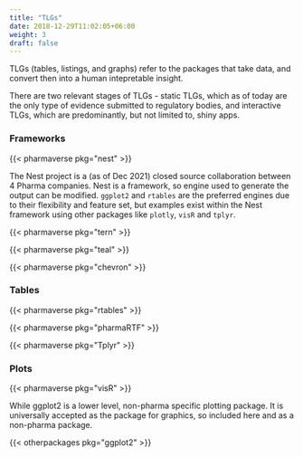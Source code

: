```yaml
---
title: "TLGs"
date: 2018-12-29T11:02:05+06:00
weight: 3
draft: false
---
```


TLGs (tables, listings, and graphs) refer to the packages that take data, and convert then into a human 
intepretable insight. 

There are two relevant stages of TLGs - static TLGs, which as of today are the 
only type of evidence submitted to regulatory bodies, and interactive TLGs, which are predominantly,
but not limited to, shiny apps.

### Frameworks

{{< pharmaverse pkg="nest" >}}

The Nest project is a (as of Dec 2021) closed source collaboration between 4 Pharma companies. Nest is a framework,
so engine used to generate the output can be modified. `ggplot2` and `rtables` are the preferred engines due 
to their flexibility and feature set, but examples 
exist within the Nest framework using other packages like `plotly`, `visR` and `tplyr`.

{{< pharmaverse pkg="tern" >}}

{{< pharmaverse pkg="teal" >}}

{{< pharmaverse pkg="chevron" >}}

### Tables

{{< pharmaverse pkg="rtables" >}}

{{< pharmaverse pkg="pharmaRTF" >}}

{{< pharmaverse pkg="Tplyr" >}}

### Plots

{{< pharmaverse pkg="visR" >}}

While ggplot2 is a lower level, non-pharma specific plotting package. It is universally 
accepted as the package for graphics, so included here and as a non-pharma package.

{{< otherpackages pkg="ggplot2" >}}

